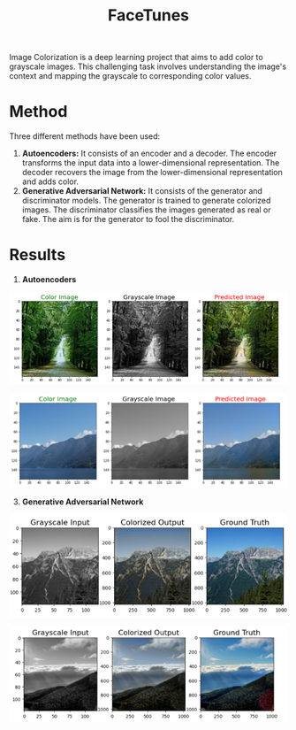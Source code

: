<h1 align="center">
  FaceTunes
 </h1><br>

 Image Colorization is a deep learning project that aims to add color to grayscale images. This challenging task involves understanding the image's context and mapping the grayscale to corresponding color values.

 # Method

 Three different methods have been used:
  1. <b>Autoencoders:</b> It consists of an encoder and a decoder. The encoder transforms the input data into a lower-dimensional representation. The decoder recovers the image from the lower-dimensional representation and adds color.
  2. <b>Generative Adversarial Network:</b> It consists of the generator and discriminator models. The generator is trained to generate colorized images. The discriminator classifies the images generated as real or fake. The aim is for the generator to fool the discriminator.

# Results
1. <b>Autoencoders</b><br>

![autoencoder](Screenshots/Autoencoder21.png) <br>

![autoencoder](Screenshots/Autoencoder22.png) <br>

3. <b>Generative Adversarial Network</b><br>

![autoencoder](Screenshots/GAN1.png) <br>

![autoencoder](Screenshots/GAN2.png) <br>

